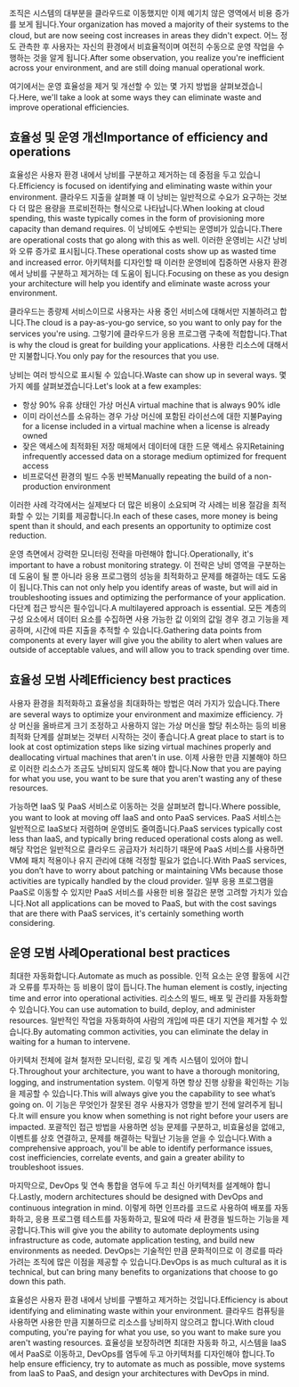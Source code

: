 <span data-ttu-id="46f95-101">조직은 시스템의 대부분을 클라우드로 이동했지만 이제 예기치 않은 영역에서 비용 증가를 보게 됩니다.</span><span class="sxs-lookup"><span data-stu-id="46f95-101">Your organization has moved a majority of their systems to the cloud, but are now seeing cost increases in areas they didn't expect.</span></span> <span data-ttu-id="46f95-102">어느 정도 관측한 후 사용자는 자신의 환경에서 비효율적이며 여전히 수동으로 운영 작업을 수행하는 것을 알게 됩니다.</span><span class="sxs-lookup"><span data-stu-id="46f95-102">After some observation, you realize you're inefficient across your environment, and are still doing manual operational work.</span></span> 

<span data-ttu-id="46f95-103">여기에서는 운영 효율성을 제거 및 개선할 수 있는 몇 가지 방법을 살펴보겠습니다.</span><span class="sxs-lookup"><span data-stu-id="46f95-103">Here, we'll take a look at some ways they can eliminate waste and improve operational efficiencies.</span></span>

## <a name="importance-of-efficiency-and-operations"></a><span data-ttu-id="46f95-104">효율성 및 운영 개선</span><span class="sxs-lookup"><span data-stu-id="46f95-104">Importance of efficiency and operations</span></span>

<span data-ttu-id="46f95-105">효율성은 사용자 환경 내에서 낭비를 구분하고 제거하는 데 중점을 두고 있습니다.</span><span class="sxs-lookup"><span data-stu-id="46f95-105">Efficiency is focused on identifying and eliminating waste within your environment.</span></span> <span data-ttu-id="46f95-106">클라우드 지출을 살펴볼 때 이 낭비는 일반적으로 수요가 요구하는 것보다 더 많은 용량을 프로비전하는 형식으로 나타납니다.</span><span class="sxs-lookup"><span data-stu-id="46f95-106">When looking at cloud spending, this waste typically comes in the form of provisioning more capacity than demand requires.</span></span> <span data-ttu-id="46f95-107">이 낭비에도 수반되는 운영비가 있습니다.</span><span class="sxs-lookup"><span data-stu-id="46f95-107">There are operational costs that go along with this as well.</span></span> <span data-ttu-id="46f95-108">이러한 운영비는 시간 낭비와 오류 증가로 표시됩니다.</span><span class="sxs-lookup"><span data-stu-id="46f95-108">These operational costs show up as wasted time and increased error.</span></span> <span data-ttu-id="46f95-109">아키텍처를 디자인할 때 이러한 운영비에 집중하면 사용자 환경에서 낭비를 구분하고 제거하는 데 도움이 됩니다.</span><span class="sxs-lookup"><span data-stu-id="46f95-109">Focusing on these as you design your architecture will help you identify and eliminate waste across your environment.</span></span>

<span data-ttu-id="46f95-110">클라우드는 종량제 서비스이므로 사용자는 사용 중인 서비스에 대해서만 지불하려고 합니다.</span><span class="sxs-lookup"><span data-stu-id="46f95-110">The cloud is a pay-as-you-go service, so you want to only pay for the services you're using.</span></span> <span data-ttu-id="46f95-111">그렇기에 클라우드가 응용 프로그램 구축에 적합합니다.</span><span class="sxs-lookup"><span data-stu-id="46f95-111">That is why the cloud is great for building your applications.</span></span> <span data-ttu-id="46f95-112">사용한 리소스에 대해서만 지불합니다.</span><span class="sxs-lookup"><span data-stu-id="46f95-112">You only pay for the resources that you use.</span></span>

<span data-ttu-id="46f95-113">낭비는 여러 방식으로 표시될 수 있습니다.</span><span class="sxs-lookup"><span data-stu-id="46f95-113">Waste can show up in several ways.</span></span> <span data-ttu-id="46f95-114">몇 가지 예를 살펴보겠습니다.</span><span class="sxs-lookup"><span data-stu-id="46f95-114">Let's look at a few examples:</span></span>

* <span data-ttu-id="46f95-115">항상 90% 유휴 상태인 가상 머신</span><span class="sxs-lookup"><span data-stu-id="46f95-115">A virtual machine that is always 90% idle</span></span>
* <span data-ttu-id="46f95-116">이미 라이선스를 소유하는 경우 가상 머신에 포함된 라이선스에 대한 지불</span><span class="sxs-lookup"><span data-stu-id="46f95-116">Paying for a license included in a virtual machine when a license is already owned</span></span>
* <span data-ttu-id="46f95-117">잦은 액세스에 최적화된 저장 매체에서 데이터에 대한 드문 액세스 유지</span><span class="sxs-lookup"><span data-stu-id="46f95-117">Retaining infrequently accessed data on a storage medium optimized for frequent access</span></span>
* <span data-ttu-id="46f95-118">비프로덕션 환경의 빌드 수동 반복</span><span class="sxs-lookup"><span data-stu-id="46f95-118">Manually repeating the build of a non-production environment</span></span>

<span data-ttu-id="46f95-119">이러한 사례 각각에서는 실제보다 더 많은 비용이 소요되며 각 사례는 비용 절감을 최적화할 수 있는 기회를 제공합니다.</span><span class="sxs-lookup"><span data-stu-id="46f95-119">In each of these cases, more money is being spent than it should, and each presents an opportunity to optimize cost reduction.</span></span>

<span data-ttu-id="46f95-120">운영 측면에서 강력한 모니터링 전략을 마련해야 합니다.</span><span class="sxs-lookup"><span data-stu-id="46f95-120">Operationally, it's important to have a robust monitoring strategy.</span></span> <span data-ttu-id="46f95-121">이 전략은 낭비 영역을 구분하는 데 도움이 될 뿐 아니라 응용 프로그램의 성능을 최적화하고 문제를 해결하는 데도 도움이 됩니다.</span><span class="sxs-lookup"><span data-stu-id="46f95-121">This can not only help you identify areas of waste, but will aid in troubleshooting issues and optimizing the performance of your application.</span></span> <span data-ttu-id="46f95-122">다단계 접근 방식은 필수입니다.</span><span class="sxs-lookup"><span data-stu-id="46f95-122">A multilayered approach is essential.</span></span> <span data-ttu-id="46f95-123">모든 계층의 구성 요소에서 데이터 요소를 수집하면 사용 가능한 값 이외의 값일 경우 경고 기능을 제공하며, 시간에 따른 지출을 추적할 수 있습니다.</span><span class="sxs-lookup"><span data-stu-id="46f95-123">Gathering data points from components at every layer will give you the ability to alert when values are outside of acceptable values, and will allow you to track spending over time.</span></span>

## <a name="efficiency-best-practices"></a><span data-ttu-id="46f95-124">효율성 모범 사례</span><span class="sxs-lookup"><span data-stu-id="46f95-124">Efficiency best practices</span></span>

<span data-ttu-id="46f95-125">사용자 환경을 최적화하고 효율성을 최대화하는 방법은 여러 가지가 있습니다.</span><span class="sxs-lookup"><span data-stu-id="46f95-125">There are several ways to optimize your environment and maximize efficiency.</span></span> <span data-ttu-id="46f95-126">가상 머신을 올바르게 크기 조정하고 사용하지 않는 가상 머신을 할당 취소하는 등의 비용 최적화 단계를 살펴보는 것부터 시작하는 것이 좋습니다.</span><span class="sxs-lookup"><span data-stu-id="46f95-126">A great place to start is to look at cost optimization steps like sizing virtual machines properly and deallocating virtual machines that aren't in use.</span></span> <span data-ttu-id="46f95-127">이제 사용한 만큼 지불해야 하므로 이러한 리소스가 조금도 낭비되지 않도록 해야 합니다.</span><span class="sxs-lookup"><span data-stu-id="46f95-127">Now that you are paying for what you use, you want to be sure that you aren't wasting any of these resources.</span></span>

<span data-ttu-id="46f95-128">가능하면 IaaS 및 PaaS 서비스로 이동하는 것을 살펴보려 합니다.</span><span class="sxs-lookup"><span data-stu-id="46f95-128">Where possible, you want to look at moving off IaaS and onto PaaS services.</span></span> <span data-ttu-id="46f95-129">PaaS 서비스는 일반적으로 IaaS보다 저렴하며 운영비도 줄여줍니다.</span><span class="sxs-lookup"><span data-stu-id="46f95-129">PaaS services typically cost less than IaaS, and typically bring reduced operational costs along as well.</span></span> <span data-ttu-id="46f95-130">해당 작업은 일반적으로 클라우드 공급자가 처리하기 때문에 PaaS 서비스를 사용하면 VM에 패치 적용이나 유지 관리에 대해 걱정할 필요가 없습니다.</span><span class="sxs-lookup"><span data-stu-id="46f95-130">With PaaS services, you don’t have to worry about patching or maintaining VMs because those activities are typically handled by the cloud provider.</span></span> <span data-ttu-id="46f95-131">일부 응용 프로그램을 PaaS로 이동할 수 있지만 PaaS 서비스를 사용한 비용 절감은 분명 고려할 가치가 있습니다.</span><span class="sxs-lookup"><span data-stu-id="46f95-131">Not all applications can be moved to PaaS, but with the cost savings that are there with PaaS services, it's certainly something worth considering.</span></span>

## <a name="operational-best-practices"></a><span data-ttu-id="46f95-132">운영 모범 사례</span><span class="sxs-lookup"><span data-stu-id="46f95-132">Operational best practices</span></span>

<span data-ttu-id="46f95-133">최대한 자동화합니다.</span><span class="sxs-lookup"><span data-stu-id="46f95-133">Automate as much as possible.</span></span> <span data-ttu-id="46f95-134">인적 요소는 운영 활동에 시간과 오류를 투자하는 등 비용이 많이 듭니다.</span><span class="sxs-lookup"><span data-stu-id="46f95-134">The human element is costly, injecting time and error into operational activities.</span></span> <span data-ttu-id="46f95-135">리소스의 빌드, 배포 및 관리를 자동화할 수 있습니다.</span><span class="sxs-lookup"><span data-stu-id="46f95-135">You can use automation to build, deploy, and administer resources.</span></span> <span data-ttu-id="46f95-136">일반적인 작업을 자동화하여 사람의 개입에 따른 대기 지연을 제거할 수 있습니다.</span><span class="sxs-lookup"><span data-stu-id="46f95-136">By automating common activities, you can eliminate the delay in waiting for a human to intervene.</span></span>

<span data-ttu-id="46f95-137">아키텍처 전체에 걸쳐 철저한 모니터링, 로깅 및 계측 시스템이 있어야 합니다.</span><span class="sxs-lookup"><span data-stu-id="46f95-137">Throughout your architecture, you want to have a thorough monitoring, logging, and instrumentation system.</span></span> <span data-ttu-id="46f95-138">이렇게 하면 항상 진행 상황을 확인하는 기능을 제공할 수 있습니다.</span><span class="sxs-lookup"><span data-stu-id="46f95-138">This will always give you the capability to see what’s going on.</span></span> <span data-ttu-id="46f95-139">이 기능은 무엇인가 잘못된 경우 사용자가 영향을 받기 전에 알려주게 됩니다.</span><span class="sxs-lookup"><span data-stu-id="46f95-139">It will ensure you know when something is not right before your users are impacted.</span></span> <span data-ttu-id="46f95-140">포괄적인 접근 방법을 사용하면 성능 문제를 구분하고, 비효율성을 없애고, 이벤트를 상호 연결하고, 문제를 해결하는 탁월난 기능을 얻을 수 있습니다.</span><span class="sxs-lookup"><span data-stu-id="46f95-140">With a comprehensive approach, you'll be able to identify performance issues, cost inefficiencies, correlate events, and gain a greater ability to troubleshoot issues.</span></span>

<span data-ttu-id="46f95-141">마지막으로, DevOps 및 연속 통합을 염두에 두고 최신 아키텍처를 설계해야 합니다.</span><span class="sxs-lookup"><span data-stu-id="46f95-141">Lastly, modern architectures should be designed with DevOps and continuous integration in mind.</span></span> <span data-ttu-id="46f95-142">이렇게 하면 인프라를 코드로 사용하여 배포를 자동화하고, 응용 프로그램 테스트를 자동화하고, 필요에 따라 새 환경을 빌드하는 기능을 제공합니다.</span><span class="sxs-lookup"><span data-stu-id="46f95-142">This will give you the ability to automate deployments using infrastructure as code, automate application testing, and build new environments as needed.</span></span> <span data-ttu-id="46f95-143">DevOps는 기술적인 만큼 문화적이므로 이 경로를 따라가려는 조직에 많은 이점을 제공할 수 있습니다.</span><span class="sxs-lookup"><span data-stu-id="46f95-143">DevOps is as much cultural as it is technical, but can bring many benefits to organizations that choose to go down this path.</span></span>

<span data-ttu-id="46f95-144">효율성은 사용자 환경 내에서 낭비를 구별하고 제거하는 것입니다.</span><span class="sxs-lookup"><span data-stu-id="46f95-144">Efficiency is about identifying and eliminating waste within your environment.</span></span> <span data-ttu-id="46f95-145">클라우드 컴퓨팅을 사용하면 사용한 만큼 지불하므로 리소스를 낭비하지 않으려고 합니다.</span><span class="sxs-lookup"><span data-stu-id="46f95-145">With cloud computing, you're paying for what you use, so you want to make sure you aren't wasting resources.</span></span> <span data-ttu-id="46f95-146">효율성을 보장하려면 최대한 자동화 하고, 시스템을 IaaS에서 PaaS로 이동하고, DevOps를 염두에 두고 아키텍처를 디자인해야 합니다.</span><span class="sxs-lookup"><span data-stu-id="46f95-146">To help ensure efficiency, try to automate as much as possible, move systems from IaaS to PaaS, and design your architectures with DevOps in mind.</span></span> 
